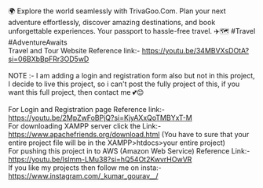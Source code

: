 🌍 Explore the world seamlessly with TrivaGoo.Com. Plan your next adventure effortlessly, discover amazing destinations, and book unforgettable experiences. Your passport to hassle-free travel. ✈️🗺️ #Travel #AdventureAwaits
<br>
Travel and Tour Website Reference link:- https://youtu.be/34MBVXsDOtA?si=06BXbBpFRr3OD5wD
<br><br>
NOTE :- I am adding a login and registration form also but not in this project, I decide to live this project, so i can't post the fully project of this, if you want this full project, then contact me 💕😊
<br><br>
For Login and Registration page Reference link:- https://youtu.be/2MpZwFoBPjQ?si=KjyAXxQoTMBYxT-M
<br>
For downloading XAMPP server click the Link:- https://www.apachefriends.org/download.html  (You have to sure that your entire project file will be in the XAMPP>htdocs>your entire project)
<br>
For pushing this project in to AWS (Amazon Web Service) Reference Link:- https://youtu.be/Islmm-LMu38?si=hQ54Ot2KwvrHOwVR
<br>
If you like my projects then follow me on insta:- https://www.instagram.com/_kumar_gourav__/
